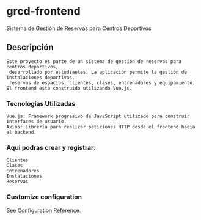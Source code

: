 # grcd-frontend
Sistema de Gestión de Reservas para Centros Deportivos
## Descripción
```
Este proyecto es parte de un sistema de gestión de reservas para centros deportivos,
 desarrollado por estudiantes. La aplicación permite la gestión de instalaciones deportivas,
 reservas de espacios, clientes, clases, entrenadores y equipamiento. El frontend está construido utilizando Vue.js.
```

### Tecnologías Utilizadas
```
Vue.js: Framework progresivo de JavaScript utilizado para construir interfaces de usuario.
Axios: Librería para realizar peticiones HTTP desde el frontend hacia el backend.
```

### Aqui podras crear y registrar:
```
Clientes
Clases
Entrenadores
Instalaciones
Reservas
```

### Customize configuration
See [Configuration Reference](https://cli.vuejs.org/config/).
